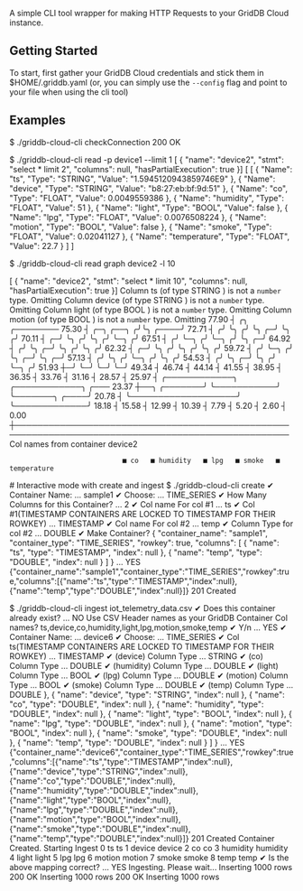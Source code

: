 A simple CLI tool wrapper for making HTTP Requests to your GridDB Cloud instance.

## Getting Started

To start, first gather your GridDB Cloud credentials and stick them in $HOME/.griddb.yaml (or, you can simply use the `--config` flag and point to your file when using the cli tool)

## Examples

$ ./griddb-cloud-cli checkConnection
    200 OK

$ ./griddb-cloud-cli read -p device1 --limit 1
    [ { "name": "device2", "stmt": "select * limit 2", "columns": null, "hasPartialExecution": true }]
[
  [
    {
      "Name": "ts",
      "Type": "STRING",
      "Value": "1.5945120943859746E9"
    },
    {
      "Name": "device",
      "Type": "STRING",
      "Value": "b8:27:eb:bf:9d:51"
    },
    {
      "Name": "co",
      "Type": "FLOAT",
      "Value": 0.0049559386
    },
    {
      "Name": "humidity",
      "Type": "FLOAT",
      "Value": 51
    },
    {
      "Name": "light",
      "Type": "BOOL",
      "Value": false
    },
    {
      "Name": "lpg",
      "Type": "FLOAT",
      "Value": 0.0076508224
    },
    {
      "Name": "motion",
      "Type": "BOOL",
      "Value": false
    },
    {
      "Name": "smoke",
      "Type": "FLOAT",
      "Value": 0.02041127
    },
    {
      "Name": "temperature",
      "Type": "FLOAT",
      "Value": 22.7
    }
  ]
]

$ ./griddb-cloud-cli read graph device2 -l 10

[ { "name": "device2", "stmt": "select * limit 10", "columns": null, "hasPartialExecution": true }]
Column ts (of type STRING ) is not a `number` type. Omitting
Column device (of type STRING ) is not a `number` type. Omitting
Column light (of type BOOL ) is not a `number` type. Omitting
Column motion (of type BOOL ) is not a `number` type. Omitting
 77.90 ┤                                                             ╭╮                           ╭────────
 75.30 ┤           ╭─╮                     ╭──╮                     ╭╯╰╮                     ╭────╯
 72.71 ┤          ╭╯ ╰╮                   ╭╯  ╰╮                  ╭─╯  ╰╮                   ╭╯
 70.11 ┤        ╭─╯   ╰╮                 ╭╯    ╰╮                ╭╯     ╰─╮                ╭╯
 67.51 ┤       ╭╯      ╰─╮              ╭╯      ╰─╮             ╭╯        ╰╮             ╭─╯
 64.92 ┤      ╭╯         ╰╮           ╭─╯         ╰╮           ╭╯          ╰╮           ╭╯
 62.32 ┤    ╭─╯           ╰╮         ╭╯            ╰╮         ╭╯            ╰╮         ╭╯
 59.72 ┤   ╭╯              ╰─╮      ╭╯              ╰╮      ╭─╯              ╰╮      ╭─╯
 57.13 ┤  ╭╯                 ╰╮    ╭╯                ╰─╮   ╭╯                 ╰╮    ╭╯
 54.53 ┤ ╭╯                   ╰╮ ╭─╯                   ╰╮ ╭╯                   ╰─╮ ╭╯
 51.93 ┼─╯                     ╰─╯                      ╰─╯                      ╰─╯
 49.34 ┤
 46.74 ┤
 44.14 ┤
 41.55 ┤
 38.95 ┤
 36.35 ┤
 33.76 ┤
 31.16 ┤
 28.57 ┤
 25.97 ┤                              ╭────────────╮           ╭────────────╮                          ╭───
 23.37 ┼──╮                   ╭───────╯            ╰───────────╯            ╰───────╮             ╭────╯
 20.78 ┤  ╰───────────────────╯                                                     ╰─────────────╯
 18.18 ┤
 15.58 ┤
 12.99 ┤
 10.39 ┤
  7.79 ┤
  5.20 ┤
  2.60 ┤
  0.00 ┼───────────────────────────────────────────────────────────────────────────────────────────────────
                                          Col names from container device2

                                ■ co   ■ humidity   ■ lpg   ■ smoke   ■ temperature

\# Interactive mode with create and ingest
$ ./griddb-cloud-cli create
✔ Container Name: … sample1
✔ Choose: … TIME_SERIES
✔ How Many Columns for this Container? … 2
✔ Col name For col #1 … ts
✔ Col #1(TIMESTAMP CONTAINERS ARE LOCKED TO TIMESTAMP FOR THEIR ROWKEY) … TIMESTAMP
✔ Col name For col #2 … temp
✔ Column Type for col #2 … DOUBLE
✔ Make Container? 
{
    "container_name": "sample1",
    "container_type": "TIME_SERIES",
    "rowkey": true,
    "columns": [
        {
            "name": "ts",
            "type": "TIMESTAMP",
            "index": null
        },
        {
            "name": "temp",
            "type": "DOUBLE",
            "index": null
        }
    ]
} … YES
{"container_name":"sample1","container_type":"TIME_SERIES","rowkey":true,"columns":[{"name":"ts","type":"TIMESTAMP","index":null},{"name":"temp","type":"DOUBLE","index":null}]}
201 Created

$ ./griddb-cloud-cli ingest iot_telemetry_data.csv
✔ Does this container already exist? … NO
Use CSV Header names as your GridDB Container Col names? 
ts,device,co,humidity,light,lpg,motion,smoke,temp
✔ Y/n … YES
✔ Container Name: … device6
✔ Choose: … TIME_SERIES
✔ Col ts(TIMESTAMP CONTAINERS ARE LOCKED TO TIMESTAMP FOR THEIR ROWKEY) … TIMESTAMP
✔ (device) Column Type … STRING
✔ (co) Column Type … DOUBLE
✔ (humidity) Column Type … DOUBLE
✔ (light) Column Type … BOOL
✔ (lpg) Column Type … DOUBLE
✔ (motion) Column Type … BOOL
✔ (smoke) Column Type … DOUBLE
✔ (temp) Column Type … DOUBLE
        },
        {
            "name": "device",
            "type": "STRING",
            "index": null
        },
        {
            "name": "co",
            "type": "DOUBLE",
            "index": null
        },
        {
            "name": "humidity",
            "type": "DOUBLE",
            "index": null
        },
        {
            "name": "light",
            "type": "BOOL",
            "index": null
        },
        {
            "name": "lpg",
            "type": "DOUBLE",
            "index": null
        },
        {
            "name": "motion",
            "type": "BOOL",
            "index": null
        },
        {
            "name": "smoke",
            "type": "DOUBLE",
            "index": null
        },
        {
            "name": "temp",
            "type": "DOUBLE",
            "index": null
        }
    ]
} … YES
{"container_name":"device6","container_type":"TIME_SERIES","rowkey":true,"columns":[{"name":"ts","type":"TIMESTAMP","index":null},{"name":"device","type":"STRING","index":null},{"name":"co","type":"DOUBLE","index":null},{"name":"humidity","type":"DOUBLE","index":null},{"name":"light","type":"BOOL","index":null},{"name":"lpg","type":"DOUBLE","index":null},{"name":"motion","type":"BOOL","index":null},{"name":"smoke","type":"DOUBLE","index":null},{"name":"temp","type":"DOUBLE","index":null}]}
201 Created
Container Created. Starting Ingest
0 ts ts
1 device device
2 co co
3 humidity humidity
4 light light
5 lpg lpg
6 motion motion
7 smoke smoke
8 temp temp
✔ Is the above mapping correct? … YES
Ingesting. Please wait...
Inserting 1000 rows
200 OK
Inserting 1000 rows
200 OK
Inserting 1000 rows
